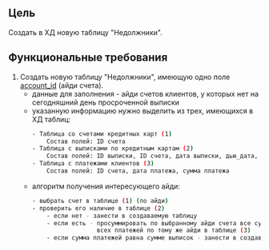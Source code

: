 ## Цель
Создать в ХД новую таблицу "Недолжники".

## Функциональные требования
1. Создать новую таблицу "Недолжники", имеющую одно поле <a href="#">account_id</a> (айди счета). 
   - данные для заполнения - айди счетов клиентов, у которых нет на сегодняшний день просроченной выписки
   - указанную информацию нужно выделить из трех, имеющихся в ХД таблиц:
     ```sh
     - Таблица со счетами кредитных карт (1)
         Состав полей: ID счета
     - Таблица с выписками по кредитным картам (2)
         Состав полей: ID выписки, ID счета, дата выписки, дью_дата, сумма выписки
     - Таблица с платежами клиентов (3)
         Состав полей: ID счета, дата платежа, сумма платежа
     ```
   - алгоритм получения интересующего айди:
     ```sh
     - выбрать счет в таблице (1) (по айди)
     - проверить его наличие в таблице (2)
         - если нет - занести в создаваемую таблицу 
         - если есть - просуммировать по выбранному айди счета все суммы выписок и сравнить с суммой
                       всех платежей по тому же айди в таблице (3)
         - если сумма платежей равна сумме выписок - занести в создаваемую таблицу
     ```
